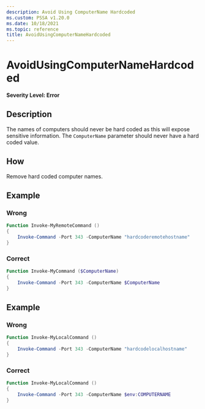 ```yaml
---
description: Avoid Using ComputerName Hardcoded
ms.custom: PSSA v1.20.0
ms.date: 10/18/2021
ms.topic: reference
title: AvoidUsingComputerNameHardcoded
---
```

# AvoidUsingComputerNameHardcoded

**Severity Level: Error**

## Description

The names of computers should never be hard coded as this will expose sensitive information. The
`ComputerName` parameter should never have a hard coded value.

## How

Remove hard coded computer names.

## Example

### Wrong

```powershell
Function Invoke-MyRemoteCommand ()
{
    Invoke-Command -Port 343 -ComputerName "hardcoderemotehostname"
}
```

### Correct

```powershell
Function Invoke-MyCommand ($ComputerName)
{
    Invoke-Command -Port 343 -ComputerName $ComputerName
}
```

## Example

### Wrong

```powershell
Function Invoke-MyLocalCommand ()
{
    Invoke-Command -Port 343 -ComputerName "hardcodelocalhostname"
}
```

### Correct

```powershell
Function Invoke-MyLocalCommand ()
{
    Invoke-Command -Port 343 -ComputerName $env:COMPUTERNAME
}
```
